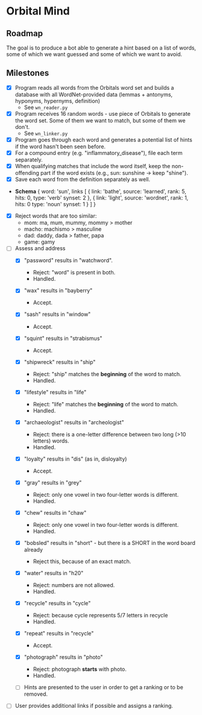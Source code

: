 # Orbital Mind

## Roadmap

The goal is to produce a bot able to generate a hint based on a list of words, some of which we want guessed and some of which we want to avoid.

## Milestones

- [X] Program reads all words from the Orbitals word set and builds a database with all WordNet-provided data (lemmas + antonyms, hyponyms, hypernyms, definition)
  - See `wn_reader.py`
- [X] Program receives 16 random words - use piece of Orbitals to generate the word set. Some of them we want to match, but some of them we don't.
  - See `wn_linker.py`
- [X] Program goes through each word and generates a potential list of hints if the word hasn't been seen before.
- [X] For a compound entry (e.g. "inflammatory_disease"), file each term separately.
- [X] When qualifying matches that include the word itself, keep the non-offending part if the word exists (e.g., sun: sunshine -> keep "shine").
- [X] Save each word from the definition separately as well.
- **Schema**
{
    word: 'sun',
    links [
        {
            link: 'bathe',
            source: 'learned',
            rank: 5,
            hits: 0,
            type: 'verb'
            synset: 2
        },
        {
            link: 'light',
            source: 'wordnet',
            rank: 1,
            hits: 0
            type: 'noun'
            synset: 1
        }
    ]
}
- [x] Reject words that are too similar:
  - mom: ma, mum, mummy, mommy > mother
  - macho: machismo > masculine
  - dad: daddy, dada > father, papa
  - game: gamy
- [ ] Assess and address
  - [X] "password" results in "watchword".
    - Reject: "word" is present in both.
    - Handled.
  - [X] "wax" results in "bayberry"
    - Accept.
  - [X] "sash" results in "window"
    - Accept.
  - [X] "squint" results in "strabismus"
    - Accept.
  - [X] "shipwreck" results in "ship"
    - Reject: "ship" matches the **beginning** of the word to match.
    - Handled.
  - [X] "lifestyle" results in "life"
    - Reject: "life" matches the **beginning** of the word to match.
    - Handled.
  - [X] "archaeologist" results in "archeologist"
    - Reject: there is a one-letter difference between two long (>10 letters) words.
    - Handled.
  - [X] "loyalty" results in "dis" (as in, disloyalty)
    - Accept.
  - [X] "gray" results in "grey"
    - Reject: only one vowel in two four-letter words is different.
    - Handled.
  - [X] "chew" results in "chaw"
    - Reject: only one vowel in two four-letter words is different.
    - Handled.
  - [X] "bobsled" results in "short" - but there is a SHORT in the word board already
    - Reject this, because of an exact match.
  - [X] "water" results in "h20"
    - Reject: numbers are not allowed.
    - Handled.
  - [X] "recycle" results in "cycle"
    - Reject: because cycle represents 5/7 letters in recycle
    - Handled.
  - [X] "repeat" results in "recycle"
    - Accept.
  - [X] "photograph" results in "photo"
    - Reject: photograph **starts** with photo.
    - Handled.

  - [ ] Hints are presented to the user in order to get a ranking or to be removed.
- [ ] User provides additional links if possible and assigns a ranking.
